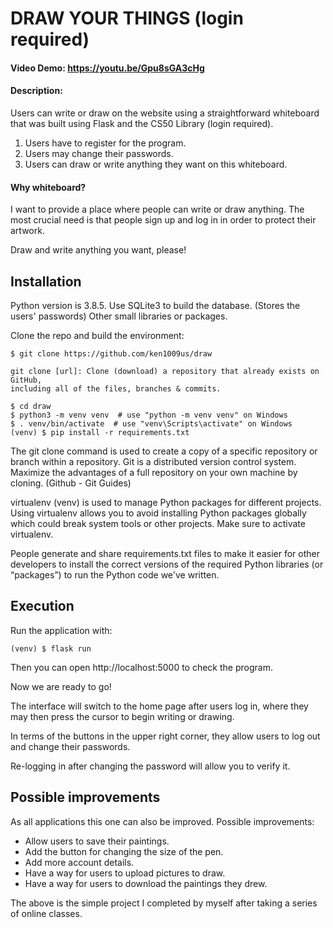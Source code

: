 # DRAW YOUR THINGS (login required)

#### Video Demo: <https://youtu.be/Gpu8sGA3cHg>

#### Description:

Users can write or draw on the website using a straightforward whiteboard that was built using Flask and the CS50 Library (login required).

1. Users have to register for the program.
2. Users may change their passwords.
3. Users can draw or write anything they want on this whiteboard.

#### Why whiteboard?

I want to provide a place where people can write or draw anything. The most crucial need is that people sign up and log in in order to protect their artwork.

Draw and write anything you want, please!

## Installation

Python version is 3.8.5.
Use SQLite3 to build the database. (Stores the users' passwords)
Other small libraries or packages.

Clone the repo and build the environment:

```
$ git clone https://github.com/ken1009us/draw

git clone [url]: Clone (download) a repository that already exists on GitHub,
including all of the files, branches & commits.

$ cd draw
$ python3 -m venv venv  # use "python -m venv venv" on Windows
$ . venv/bin/activate  # use "venv\Scripts\activate" on Windows
(venv) $ pip install -r requirements.txt
```

The git clone command is used to create a copy of a specific repository or branch within a repository. Git is a distributed version control system. Maximize the advantages of a full repository on your own machine by cloning. (Github - Git Guides)

virtualenv (venv) is used to manage Python packages for different projects. Using virtualenv allows you to avoid installing Python packages globally which could break system tools or other projects. Make sure to activate virtualenv.

People generate and share requirements.txt files to make it easier for other developers to install the correct versions of the required Python libraries (or “packages”) to run the Python code we've written.

## Execution

Run the application with:

```
(venv) $ flask run
```

Then you can open http://localhost:5000 to check the program.

Now we are ready to go!

The interface will switch to the home page after users log in, where they may then press the cursor to begin writing or drawing.

In terms of the buttons in the upper right corner, they allow users to log out and change their passwords.

Re-logging in after changing the password will allow you to verify it.

## Possible improvements

As all applications this one can also be improved. Possible improvements:

- Allow users to save their paintings.
- Add the button for changing the size of the pen.
- Add more account details.
- Have a way for users to upload pictures to draw.
- Have a way for users to download the paintings they drew.

The above is the simple project I completed by myself after taking a series of online classes.
